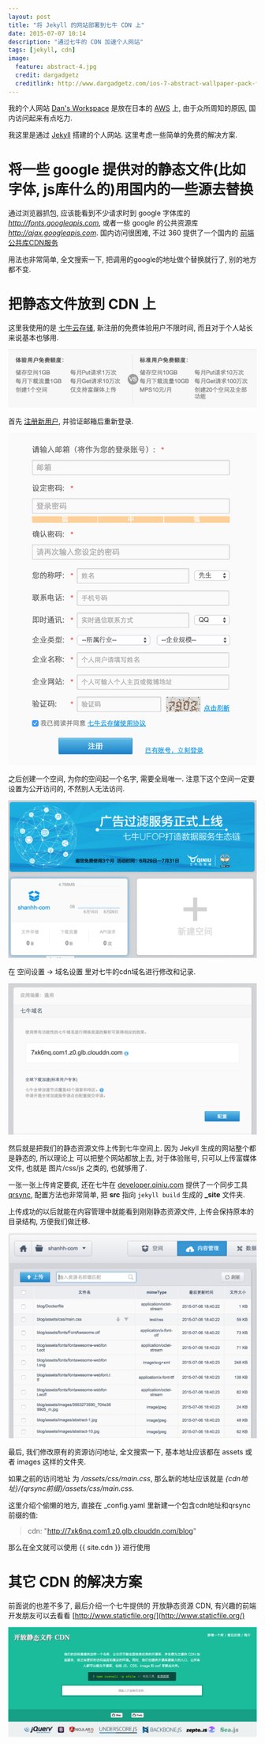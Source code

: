 ```yaml
---
layout: post
title: "将 Jekyll 的网站部署到七牛 CDN 上"
date: 2015-07-07 10:14
description: "通过七牛的 CDN 加速个人网站"
tags: [jekyll, cdn]
image:
  feature: abstract-4.jpg
  credit: dargadgetz
  creditlink: http://www.dargadgetz.com/ios-7-abstract-wallpaper-pack-for-iphone-5-and-ipod-touch-retina/
---
```


我的个人网站 [Dan's Workspace](http://www.shanhh.com) 是放在日本的 [AWS](http://aws.amazon.com/cn/) 上, 由于众所周知的原因, 国内访问起来有点吃力.

我这里是通过 [Jekyll](http://jekyllrb.com/) 搭建的个人网站. 这里考虑一些简单的免费的解决方案.

# 将一些 google 提供对的静态文件(比如字体, js库什么的)用国内的一些源去替换

通过浏览器抓包, 应该能看到不少请求时到 google 字体库的 _http://fonts.googleapis.com_, 或者一些 google 的公共资源库 _http://ajax.googleapis.com_. 国内访问很困难, 不过 360 提供了一个国内的 [前端公共库CDN服务](http://libs.useso.com/)

用法也非常简单, 全文搜索一下, 把调用的google的地址做个替换就行了, 别的地方都不变.

# 把静态文件放到 CDN 上

这里我使用的是 [七牛云存储](http://www.qiniu.com/), 新注册的免费体验用户不限时间, 而且对于个人站长来说基本也够用.

<img src="/files/2015/07/cdn-01.png">

首先 [注册新用户](https://portal.qiniu.com/signup), 并验证邮箱后重新登录.

<img src="/files/2015/07/cdn-02.png">

之后创建一个空间, 为你的空间起一个名字, 需要全局唯一. 注意下这个空间一定要设置为公开访问的, 不然别人无法访问.

<img src="/files/2015/07/cdn-03.png">

在 空间设置 -> 域名设置 里对七牛的cdn域名进行修改和记录.

<img src="/files/2015/07/cdn-04.png">

然后就是把我们的静态资源文件上传到七牛空间上. 因为 Jekyll 生成的网站整个都是静态的, 所以理论上 可以把整个网站都放上去, 对于体验账号, 只可以上传富媒体文件, 也就是 图片/css/js 之类的, 也就够用了.

一张一张上传肯定要疯, 还在七牛在 [developer.qiniu.com](http://developer.qiniu.com/) 提供了一个同步工具 [qrsync](http://developer.qiniu.com/docs/v6/tools/qrsync.html), 配置方法也非常简单, 把 **src** 指向 `jekyll build` 生成的 **_site** 文件夹.

上传成功的以后就能在内容管理中就能看到刚刚静态资源文件, 上传会保持原本的目录结构, 方便我们做迁移.

<img src="/files/2015/07/cdn-05.png">

最后, 我们修改原有的资源访问地址, 全文搜索一下, 基本地址应该都在 assets 或者 images 这样的文件夹.

如果之前的访问地址 为 _/assets/css/main.css_, 那么新的地址应该就是 _{cdn地址}/{qrsync前缀}/assets/css/main.css_.

这里介绍个偷懒的地方, 直接在 \_config.yaml 里新建一个包含cdn地址和qrsync前缀的值:

> cdn: "http://7xk6nq.com1.z0.glb.clouddn.com/blog"

那么在全文就可以使用 \{\{ site.cdn \}\} 进行使用


# 其它 CDN 的解决方案

前面说的也差不多了, 最后介绍一个七牛提供的 开放静态资源 CDN, 有兴趣的前端开发朋友可以去看看 [http://www.staticfile.org/](http://www.staticfile.org/)

<img src="/files/2015/07/cdn-06.png">
